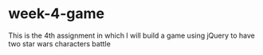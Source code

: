# week-4-game
This is the 4th assignment in which I will build a game using jQuery to have two star wars characters battle
